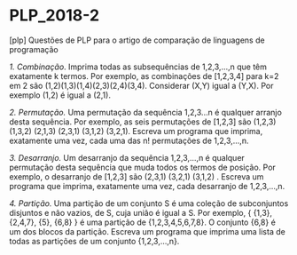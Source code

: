 # PLP_2018-2
[plp] Questões de PLP para o artigo de comparação de linguagens de programação

*1. Combinação*. Imprima todas as subsequências de 1,2,3,...,n que têm exatamente k termos. Por exemplo, as combinações de [1,2,3,4] para k=2 em 2 são (1,2)(1,3)(1,4)(2,3)(2,4)(3,4). Considerar (X,Y) igual a (Y,X).
Por exemplo (1,2) é igual a (2,1).

*2. Permutação.* Uma permutação da sequência 1,2,3...n é qualquer arranjo desta sequência. Por exemplo, as seis permutações de [1,2,3] são (1,2,3) (1,3,2) (2,1,3) (2,3,1) (3,1,2) (3,2,1). Escreva um programa que imprima, exatamente uma vez, cada uma das n! permutações de 1,2,3,...,n.

*3. Desarranjo.* Um desarranjo da sequência 1,2,3,...,n é qualquer permutação desta sequência que muda todos os termos de posição. Por exemplo, o desarranjo de [1,2,3] são (2,3,1) (3,2,1) (3,1,2) . Escreva um programa que
imprima, exatamente uma vez, cada desarranjo de 1,2,3,...,n.

*4. Partição.* Uma partição de um conjunto S é uma coleção de subconjuntos disjuntos e não vazios, de S, cuja união é igual a S. Por exemplo, { {1,3},{2,4,7}, {5}, {6,8} } é uma partição de {1,2,3,4,5,6,7,8}. O conjunto {6,8} é um dos blocos da partição. Escreva um programa que imprima uma lista de todas as partições de um conjunto {1,2,3,...,n}.
